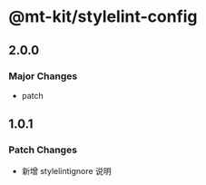 # @mt-kit/stylelint-config

## 2.0.0

### Major Changes

- patch

## 1.0.1

### Patch Changes

- 新增 stylelintignore 说明
